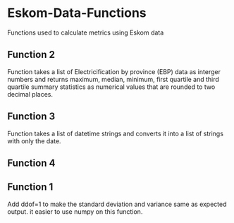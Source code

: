 # Eskom-Data-Functions
 Functions used to calculate metrics using Eskom data
 
## Function 2
 Function takes a list of Electricification by province (EBP) data as interger numbers and returns maximum, median, minimum, first quartile and third quartile summary statistics as numerical values that are rounded to two decimal places.
## Function 3
 Function takes a list of datetime strings and converts
 it into a list of strings with only the date.

## Function 4

## Function 1
Add ddof=1 to make the standard deviation and variance same as expected output. it easier to use numpy on this function. 
